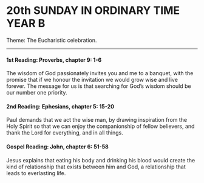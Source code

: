 # 20th SUNDAY IN ORDINARY TIME YEAR B
Theme: The Eucharistic celebration.

---

#### 1st Reading: Proverbs, chapter 9: 1-6

The wisdom of God passionately invites you and me to a banquet, with the promise that if we honour the invitation we would grow wise and live forever. The message for us is that searching for God’s wisdom should be our number one priority.

#### 2nd Reading: Ephesians, chapter 5: 15-20

Paul demands that we act the wise man, by drawing inspiration from the Holy Spirit so that we can enjoy the companionship of fellow believers, and thank the Lord for everything, and in all things.

#### Gospel Reading: John, chapter 6: 51-58

Jesus explains that eating his body and drinking his blood would create the kind of relationship that exists between him and God, a relationship that leads to everlasting life.
